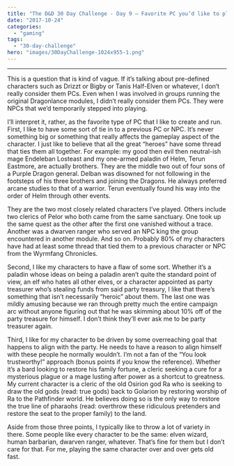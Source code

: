 ```yaml
---
title: "The D&D 30 Day Challenge - Day 9 – Favorite PC you’d like to play"
date: "2017-10-24"
categories: 
  - "gaming"
tags: 
  - "30-day-challenge"
hero: "images/30DayChallenge-1024x955-1.png"
---
```


* * *

This is a question that is kind of vague. If it’s talking about pre-defined characters such as Drizzt or Bigby or Tanis Half-Elven or whatever, I don’t really consider them PCs. Even when I was involved in groups running the original Dragonlance modules, I didn’t really consider them PCs. They were NPCs that we’d temporarily stepped into playing.

I’ll interpret it, rather, as the favorite type of PC that I like to create and run. First, I like to have some sort of tie in to a previous PC or NPC. It’s never something big or something that really affects the gameplay aspect of the character. I just like to believe that all the great “heroes” have some thread that ties them all together. For example: my good then evil then neutral-ish mage Endeleban Losteast and my one-armed paladin of Helm, Terun Eastmore, are actually brothers. They are the middle two out of four sons of a Purple Dragon general. Delban was disowned for not following in the footsteps of his three brothers and joining the Dragons. He always preferred arcane studies to that of a warrior. Terun eventually found his way into the order of Helm through other events.

They are the two most closely related characters I’ve played. Others include two clerics of Pelor who both came from the same sanctuary. One took up the same quest as the other after the first one vanished without a trace. Another was a dwarven ranger who served an NPC king the group encountered in another module. And so on. Probably 80% of my characters have had at least some thread that tied them to a previous character or NPC from the Wyrmfang Chronicles.

Second, I like my characters to have a flaw of some sort. Whether it’s a paladin whose ideas on being a paladin aren’t quite the standard point of view, an elf who hates all other elves, or a character appointed as party treasurer who’s stealing funds from said party treasury, I like that there’s something that isn’t necessarily “heroic” about them. The last one was mildly amusing because we ran through pretty much the entire campaign arc without anyone figuring out that he was skimming about 10% off of the party treasure for himself. I don’t think they’ll ever ask me to be party treasurer again.

Third, I like for my character to be driven by some overreaching goal that happens to align with the party. He needs to have a reason to align himself with these people he normally wouldn’t. I’m not a fan of the “You look trustworthy!” approach (bonus points if you know the reference). Whether it’s a bard looking to restore his family fortune, a cleric seeking a cure for a mysterious plague or a mage lusting after power as a shortcut to greatness. My current character is a cleric of the old Osirion god Ra who is seeking to draw the old gods (read: true gods) back to Golarion by restoring worship of Ra to the Pathfinder world. He believes doing so is the only way to restore the true line of pharaohs (read: overthrow these ridiculous pretenders and restore the seat to the proper family) to the land.

Aside from those three points, I typically like to throw a lot of variety in there. Some people like every character to be the same: elven wizard, human barbarian, dwarven ranger, whatever. That’s fine for them but I don’t care for that. For me, playing the same character over and over gets old fast.
